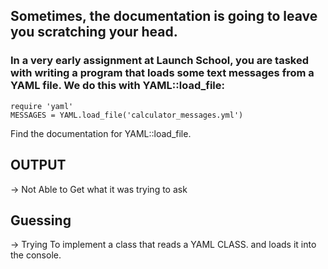 ## Sometimes, the documentation is going to leave you scratching your head.

###  In a very early assignment at Launch School, you are tasked with writing a program that loads some text messages from a YAML file. We do this with YAML::load_file:
```
require 'yaml'
MESSAGES = YAML.load_file('calculator_messages.yml')
```

Find the documentation for YAML::load_file.

## OUTPUT

-> Not Able to Get what it was trying to ask

## Guessing

-> Trying To implement a class that reads a YAML CLASS. and loads it into the console.

